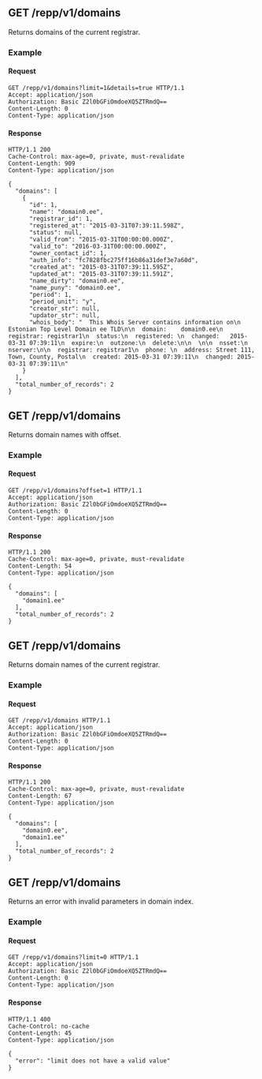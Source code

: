 ## GET /repp/v1/domains
Returns domains of the current registrar.

### Example

#### Request
```
GET /repp/v1/domains?limit=1&details=true HTTP/1.1
Accept: application/json
Authorization: Basic Z2l0bGFiOmdoeXQ5ZTRmdQ==
Content-Length: 0
Content-Type: application/json
```

#### Response
```
HTTP/1.1 200
Cache-Control: max-age=0, private, must-revalidate
Content-Length: 909
Content-Type: application/json

{
  "domains": [
    {
      "id": 1,
      "name": "domain0.ee",
      "registrar_id": 1,
      "registered_at": "2015-03-31T07:39:11.598Z",
      "status": null,
      "valid_from": "2015-03-31T00:00:00.000Z",
      "valid_to": "2016-03-31T00:00:00.000Z",
      "owner_contact_id": 1,
      "auth_info": "fc7828fbc275ff16b86a31def3e7a60d",
      "created_at": "2015-03-31T07:39:11.595Z",
      "updated_at": "2015-03-31T07:39:11.591Z",
      "name_dirty": "domain0.ee",
      "name_puny": "domain0.ee",
      "period": 1,
      "period_unit": "y",
      "creator_str": null,
      "updator_str": null,
      "whois_body": "  This Whois Server contains information on\n  Estonian Top Level Domain ee TLD\n\n  domain:    domain0.ee\n  registrar: registrar1\n  status:\n  registered: \n  changed:   2015-03-31 07:39:11\n  expire:\n  outzone:\n  delete:\n\n  \n\n  nsset:\n  nserver:\n\n  registrar: registrar1\n  phone: \n  address: Street 111, Town, County, Postal\n  created: 2015-03-31 07:39:11\n  changed: 2015-03-31 07:39:11\n"
    }
  ],
  "total_number_of_records": 2
}
```

## GET /repp/v1/domains
Returns domain names with offset.

### Example

#### Request
```
GET /repp/v1/domains?offset=1 HTTP/1.1
Accept: application/json
Authorization: Basic Z2l0bGFiOmdoeXQ5ZTRmdQ==
Content-Length: 0
Content-Type: application/json
```

#### Response
```
HTTP/1.1 200
Cache-Control: max-age=0, private, must-revalidate
Content-Length: 54
Content-Type: application/json

{
  "domains": [
    "domain1.ee"
  ],
  "total_number_of_records": 2
}
```

## GET /repp/v1/domains
Returns domain names of the current registrar.

### Example

#### Request
```
GET /repp/v1/domains HTTP/1.1
Accept: application/json
Authorization: Basic Z2l0bGFiOmdoeXQ5ZTRmdQ==
Content-Length: 0
Content-Type: application/json
```

#### Response
```
HTTP/1.1 200
Cache-Control: max-age=0, private, must-revalidate
Content-Length: 67
Content-Type: application/json

{
  "domains": [
    "domain0.ee",
    "domain1.ee"
  ],
  "total_number_of_records": 2
}
```

## GET /repp/v1/domains
Returns an error with invalid parameters in domain index.

### Example

#### Request
```
GET /repp/v1/domains?limit=0 HTTP/1.1
Accept: application/json
Authorization: Basic Z2l0bGFiOmdoeXQ5ZTRmdQ==
Content-Length: 0
Content-Type: application/json
```

#### Response
```
HTTP/1.1 400
Cache-Control: no-cache
Content-Length: 45
Content-Type: application/json

{
  "error": "limit does not have a valid value"
}
```
